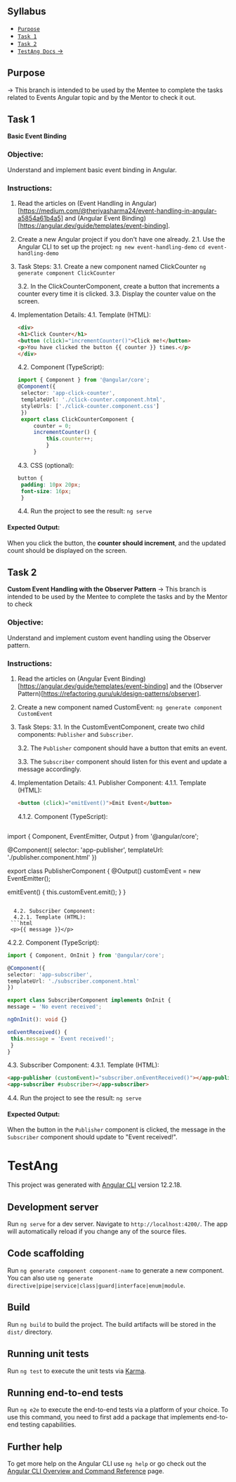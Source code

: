 
## Syllabus

- [`Purpose`](#purpose)
- [`Task 1`](#task1)
- [`Task 2`](#task2)
- [`TestAng Docs` ->](#testang)


## Purpose
-> This branch is intended to be used by the Mentee to complete the tasks related to Events Angular topic and by the Mentor to check it out.

## Task 1
**Basic Event Binding**

### Objective: 
Understand and implement basic event binding in Angular.

### Instructions:
1. Read the articles on (Event Handling in Angular)[https://medium.com/@theriyasharma24/event-handling-in-angular-a5854a61b4a5] and (Angular Event Binding)[https://angular.dev/guide/templates/event-binding].

2. Create a new Angular project if you don't have one already.
   2.1. Use the Angular CLI to set up the project: 
   `ng new event-handling-demo`
   `cd event-handling-demo`

3. Task Steps: 
   3.1. Create a new component named ClickCounter
   `ng generate component ClickCounter`

   3.2. In the ClickCounterComponent, create a button that increments a counter every time it is clicked.
   3.3. Display the counter value on the screen.
4. Implementation Details:
   4.1. Template (HTML):
   ```html
   <div>
   <h1>Click Counter</h1>
   <button (click)="incrementCounter()">Click me!</button>
   <p>You have clicked the button {{ counter }} times.</p>
   </div>
   ```


   4.2. Component (TypeScript):
   ```ts
   import { Component } from '@angular/core';
   @Component({
    selector: 'app-click-counter',
    templateUrl: './click-counter.component.html',
    styleUrls: ['./click-counter.component.css']
    })
    export class ClickCounterComponent {
        counter = 0;
        incrementCounter() {
            this.counter++;
            }
        }
    ```
       

    4.3. CSS (optional):
   ```css
   button {
    padding: 10px 20px;
    font-size: 16px;
    }
    ```

    4.4. Run the project to see the result:
   `ng serve`

#### Expected Output:
When you click the button, the **counter should increment**, and the updated count should be displayed on the screen.


## Task 2
**Custom Event Handling with the Observer Pattern**
-> This branch is intended to be used by the Mentee to complete the tasks and by the Mentor to check

### Objective: 
Understand and implement custom event handling using the Observer pattern.

### Instructions:
1. Read the articles on (Angular Event Binding)[https://angular.dev/guide/templates/event-binding] and the (Observer Pattern)[https://refactoring.guru/uk/design-patterns/observer].

2. Create a new component named CustomEvent:
   `ng generate component CustomEvent`

3. Task Steps: 
   3.1. In the CustomEventComponent, create two child components: `Publisher` and `Subscriber`.

   3.2. The `Publisher` component should have a button that emits an event.

   3.3. The `Subscriber` component should listen for this event and update a message accordingly.

4. Implementation Details:
   4.1. Publisher Component:
   4.1.1. Template (HTML):
   ```html
   <button (click)="emitEvent()">Emit Event</button>
   ```

   4.1.2. Component (TypeScript):
   ```ts
  import { Component, EventEmitter, Output } from '@angular/core';
  
  @Component({
  selector: 'app-publisher',
  templateUrl: './publisher.component.html'
  })
  
  export class PublisherComponent {
  @Output() customEvent = new EventEmitter<void>();

  emitEvent() {
    this.customEvent.emit();
    }
  }
  ```
    
    4.2. Subscriber Component:
    4.2.1. Template (HTML):
   ```html
   <p>{{ message }}</p>
   ```

   4.2.2. Component (TypeScript):
   ```ts
  import { Component, OnInit } from '@angular/core';
  
  @Component({
  selector: 'app-subscriber',
  templateUrl: './subscriber.component.html'
  })
  
  export class SubscriberComponent implements OnInit {
  message = 'No event received';

  ngOnInit(): void {}

  onEventReceived() {
    this.message = 'Event received!';
    }
  }
  ```

  4.3. Subscriber Component:
    4.3.1. Template (HTML):
   ```html
   <app-publisher (customEvent)="subscriber.onEventReceived()"></app-publisher>
   <app-subscriber #subscriber></app-subscriber>
   ```

   4.4. Run the project to see the result:
   `ng serve`

#### Expected Output:
When the button in the `Publisher` component is clicked, the message in the `Subscriber` component should update to "Event received!".


# TestAng

This project was generated with [Angular CLI](https://github.com/angular/angular-cli) version 12.2.18.

## Development server

Run `ng serve` for a dev server. Navigate to `http://localhost:4200/`. The app will automatically reload if you change any of the source files.

## Code scaffolding

Run `ng generate component component-name` to generate a new component. You can also use `ng generate directive|pipe|service|class|guard|interface|enum|module`.

## Build

Run `ng build` to build the project. The build artifacts will be stored in the `dist/` directory.

## Running unit tests

Run `ng test` to execute the unit tests via [Karma](https://karma-runner.github.io).

## Running end-to-end tests

Run `ng e2e` to execute the end-to-end tests via a platform of your choice. To use this command, you need to first add a package that implements end-to-end testing capabilities.

## Further help

To get more help on the Angular CLI use `ng help` or go check out the [Angular CLI Overview and Command Reference](https://angular.io/cli) page.
